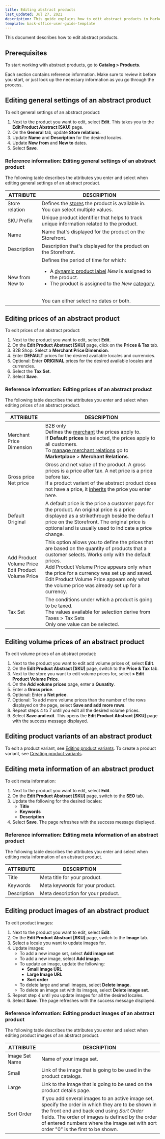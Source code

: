```yaml
---
title: Editing abstract products
last_updated: Jul 27, 2021
description: This guide explains how to edit abstract products in Marketplace.
template: back-office-user-guide-template
---
```


This document describes how to edit abstract products.

## Prerequisites

To start working with abstract products, go to  **Catalog&nbsp;<span aria-label="and then">></span> Products**.

Each section contains reference information. Make sure to review it before you start, or just look up the necessary information as you go through the process.

## Editing general settings of an abstract product

To edit general settings of an abstract product:    

1. Next to the product you want to edit, select **Edit**.
    This takes you to the **Edit Product Abstract [SKU]** page.
2. On the **General** tab, update **Store relations**.
3. Update **Name** and **Description** for the desired locales.
4. Update **New from** and **New to** dates.
5. Select **Save**.

### Reference information: Editing general settings of an abstract product

The following table describes the attributes you enter and select when editing general settings of an abstract product.

| ATTRIBUTE | DESCRIPTION |
| --- | --- |
| Store relation  | Defines the [stores](/docs/scos/dev/tutorials-and-howtos/howtos/howto-set-up-multiple-stores.html) the product is available in.<br>You can select multiple values. |
| SKU Prefix | Unique product identifier that helps to track unique information related to the product. |
| Name | Name that's displayed for the product on the Storefront. |
| Description | Description that's displayed for the product on the Storefront. |
| New from<br>New to  | Defines the period of time for which: <br><ul><li>A [dynamic product label](/docs/scos/user/features/{{page.version}}/product-labels-feature-overview.html) *New* is assigned to the product.</li><li>The product is assigned to the *New* [category](/docs/scos/user/features/{{page.version}}/category-management-feature-overview.html).</li></ul><br> You can either select no dates or both. |

## Editing prices of an abstract product

To edit prices of an abstract product:    

1. Next to the product you want to edit, select **Edit**.
2. On the **Edit Product Abstract [SKU]** page, click on the **Prices & Tax** tab.
3. B2B Shop: Select a **Merchant Price Dimension**.
4. Enter **DEFAULT** prices for the desired available locales and currencies.
5. Optional:  Enter **ORIGINAL** prices for the desired available locales and currencies.
6. Select the **Tax Set**.
7. Select **Save**.

### Reference information: Editing prices of an abstract product

The following table describes the attributes you enter and select when editing prices of an abstract product.

| ATTRIBUTE | DESCRIPTION |
| --- | --- |
|Merchant Price Dimension| B2B only<br>Defines the [merchant](/docs/scos/user/features/{{page.version}}/merchant-custom-prices-feature-overview.html) the prices apply to.<br>If **Default prices** is selected, the prices apply to all customers.<br>To [manage merchant relations](/docs/scos/user/back-office-user-guides/{{page.version}}/marketplace/merchants-and-merchant-relations/managing-merchant-relations.html) go to **Marketplace** > **Merchant Relations**. |
| Gross price<br>Net price | Gross and net value of the product. A gross prices is a price after tax. A net price is a price  before tax.<br>If a product variant of the abstract product does not have a price, it [inherits](/docs/marketplace/user/features/{{page.version}}/marketplace-product-feature-overview.html) the price you enter here. |
|Default<br>Original| A default price is the price a customer pays for the product. An original price is a price displayed as a strikethrough beside the default price on the Storefront. The original price is optional and is usually used to indicate a price change. |
|Add Product Volume Price<br>Edit Product Volume Price| This option allows you to define the prices that are based on the quantity of products that a customer selects. Works only with the default prices.<br>Add Product Volume Price appears only when the price for a currency was set up and saved.<br>Edit Product Volume Price appears only what the volume price was already set up for a currency.||✓|
|Tax Set|The conditions under which a product is going to be taxed.<br>The values available for selection derive from Taxes > Tax Sets<br>Only one value can be selected.|

## Editing volume prices of an abstract product

To edit volume prices of an abstract product:

1. Next to the product you want to edit add volume prices of, select **Edit**.
2. On the **Edit Product Abstract [SKU]** page, switch to the **Price & Tax** tab.
3. Next to the store you want to edit volume prices for, select **> Edit Product Volume Price**.
4. On the **Add volume prices** page, enter a **Qunatity**.
5. Enter a **Gross price**.
6. Optional: Enter a **Net price**.
7. Optional: To add more volume prices than the number of the rows displayed on the page, select **Save and add more rows**.
8. Repeat steps 4 to 7 until you edit all the desired volume prices.
9. Select **Save and exit**. This opens the **Edit Product Abstract [SKU]** page with the success message displayed.

<!--
### Reference information: Editing volume pirces of an abstract product

The following table describes the attributes you enter and select when editing volume pirces of an abstract product.

| ATTRIBUTE | DESCRIPTION |
| --- | --- |
| Quantity | Defines the quantity of the product to which the prices from **Gross price** and **Net price** fields apply. |
| Gross price | Gross price of the product with the quantity equal or bigger than defined in the **Quantity** field. A gross prices is a price after tax. |
| Net price | Net price of the product with the quantity equal or bigger than defined in the **Quantity** field.  A net price is a price before tax. |
-->

## Editing product variants of an abstract product

To edit a product variant, see [Editing product variants](/docs/marketplace/user/back-office-user-guides/{{page.version}}/catalog/products/abstract-products/editing-abstract-products.html#editing-product-variants-of-an-abstract-product).
To create a product variant, see [Creating product variants](/docs/marketplace/user/back-office-user-guides/{{page.version}}/catalog/products/concrete-products/creating-product-variants.html).

## Editing meta information of an abstract product

To edit meta information:
1. Next to the product you want to edit, select **Edit**.
2. On the **Edit Product Abstract [SKU]** page, switch to the **SEO** tab.
3. Update the following for the desired locales:
    * **Title**
    * **Keywords**
    * **Description**
4. Select **Save**. The page refreshes with the success message displayed.

### Reference information: Editing meta information of an abstract product

The following table describes the attributes you enter and select when editing meta information of an abstract product.

| ATTRIBUTE | DESCRIPTION |
| --- | --- |
|Title|Meta title for your product.|
|Keywords|Meta keywords for your product.|
|Description|Meta description for your product.|

## Editing product images of an abstract product

To edit product images:
1. Next to the product you want to edit, select **Edit**.
2. On the **Edit Product Abstract [SKU]** page, switch to the **Image** tab.
3. Select a locale you want to update images for.
4. Update images:
    * To add a new image set, select **Add image set**
    * To add a new image, select **Add image**.
    * To update an image, update the following:
        * **Small Image URL**
        *  **Large Image URL**
        *  **Sort order**
    * To delete large and small images, select **Delete image**.
    * To delete an image set with its images, select **Delete image set**.
5. Repeat step *4* until you update images for all the desired locales.
6. Select **Save**. The page refreshes with the success message displayed.

### Reference information: Editing product images of an abstract product

The following table describes the attributes you enter and select when editing product images of an abstract product.

| ATTRIBUTE | DESCRIPTION |
| --- | --- |
|Image Set Name |Name of your image set.|
|Small |Link of the image that is going to be used in the product catalogs.|
|Large |Link to the image that is going to be used on the product details page.|
|Sort Order |If you add several images to an active image set, specify the order in which they are to be shown in the front end and back end using *Sort Order* fields. The order of images is defined by the order of entered numbers where the image set with sort order "0" is the first to be shown.|
